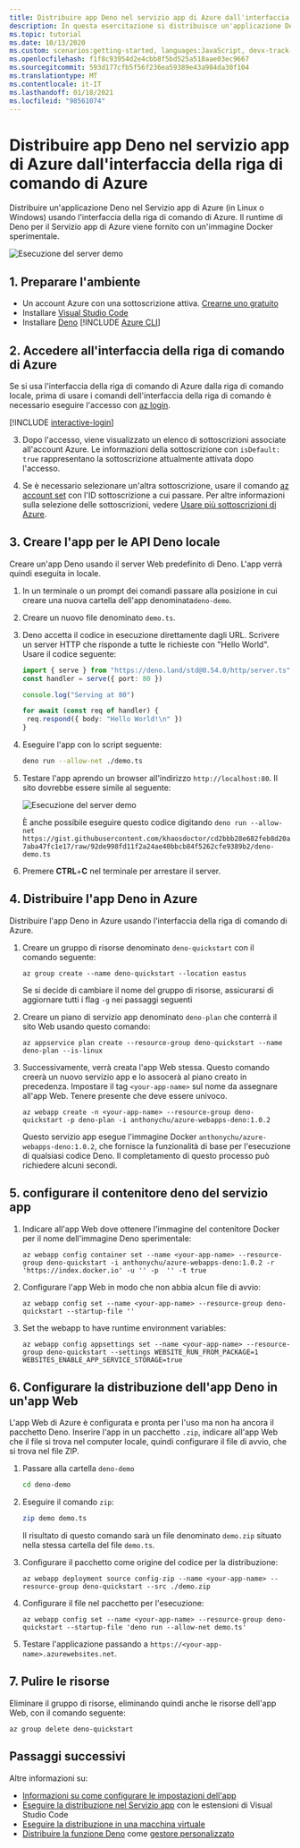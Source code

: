 ```yaml
---
title: Distribuire app Deno nel servizio app di Azure dall'interfaccia della riga di comando di Azure
description: In questa esercitazione si distribuisce un'applicazione Deno nel servizio app di Azure, in Linux o in Windows, usando l'interfaccia della riga di comando di Azure.
ms.topic: tutorial
ms.date: 10/13/2020
ms.custom: scenarios:getting-started, languages:JavaScript, devx-track-javascript
ms.openlocfilehash: f1f8c93954d2e4cbb8f5bd525a518aae03ec9667
ms.sourcegitcommit: 593d177cfb5f56f236ea59389e43a984da30f104
ms.translationtype: MT
ms.contentlocale: it-IT
ms.lasthandoff: 01/18/2021
ms.locfileid: "98561074"
---
```

# <a name="deploy-deno-apps-to-azure-app-service-from-the-azure-cli"></a>Distribuire app Deno nel servizio app di Azure dall'interfaccia della riga di comando di Azure

Distribuire un'applicazione Deno nel Servizio app di Azure (in Linux o Windows) usando l'interfaccia della riga di comando di Azure. Il runtime di Deno per il Servizio app di Azure viene fornito con un'immagine Docker sperimentale. 

![Esecuzione del server demo](../media/deploy-azure/deno-hello-world.png)

## <a name="1-prepare-your-environment"></a>1. Preparare l'ambiente

- Un account Azure con una sottoscrizione attiva. [Crearne uno gratuito](https://azure.microsoft.com/free/?utm_source=campaign&utm_campaign=vscode-tutorial-appservice-deno&mktingSource=vscode-tutorial-appservice-deno)
- Installare [Visual Studio Code](https://code.visualstudio.com/)
- Installare [Deno](https://deno.land/#installation)
[!INCLUDE [Azure CLI](../../includes/azure-cli-prepare-your-environment-no-header.md)]


## <a name="2-sign-in-to-azure-cli"></a>2. Accedere all'interfaccia della riga di comando di Azure

Se si usa l'interfaccia della riga di comando di Azure dalla riga di comando locale, prima di usare i comandi dell'interfaccia della riga di comando è necessario eseguire l'accesso con [az login](/cli/azure/reference-index#az-login).

[!INCLUDE [interactive-login](../../azure-cli/includes/interactive-login.md)]

3. Dopo l'accesso, viene visualizzato un elenco di sottoscrizioni associate all'account Azure. Le informazioni della sottoscrizione con `isDefault: true` rappresentano la sottoscrizione attualmente attivata dopo l'accesso. 

4. Se è necessario selezionare un'altra sottoscrizione, usare il comando [az account set](/cli/azure/account#az-account-set) con l'ID sottoscrizione a cui passare. Per altre informazioni sulla selezione delle sottoscrizioni, vedere [Usare più sottoscrizioni di Azure](/cli/azure/manage-azure-subscriptions-azure-cli).

## <a name="3-create-local-deno-api-app"></a>3. Creare l'app per le API Deno locale

Creare un'app Deno usando il server Web predefinito di Deno. L'app verrà quindi eseguita in locale.

1. In un terminale o un prompt dei comandi passare alla posizione in cui creare una nuova cartella dell'app denominata`deno-demo`.

1. Creare un nuovo file denominato `demo.ts`.
1. Deno accetta il codice in esecuzione direttamente dagli URL. Scrivere un server HTTP che risponde a tutte le richieste con "Hello World". Usare il codice seguente:

    ```typescript
    import { serve } from "https://deno.land/std@0.54.0/http/server.ts"
    const handler = serve({ port: 80 })

    console.log("Serving at 80")

    for await (const req of handler) {
     req.respond({ body: "Hello World!\n" })
    }
    ```

1. Eseguire l'app con lo script seguente:

    ```bash
    deno run --allow-net ./demo.ts
    ```

1. Testare l'app aprendo un browser all'indirizzo `http://localhost:80`. Il sito dovrebbe essere simile al seguente:

    ![Esecuzione del server demo](../media/deploy-azure/deno-hello-world.png)

    È anche possibile eseguire questo codice digitando `deno run --allow-net https://gist.githubusercontent.com/khaosdoctor/cd2bbb28e682feb8d20a7aba47fc1e17/raw/92de998fd11f2a24ae40bbcb84f5262cfe9389b2/deno-demo.ts`

1. Premere **CTRL**+**C** nel terminale per arrestare il server.

## <a name="4-deploy-deno-app-to-azure"></a>4. Distribuire l'app Deno in Azure

Distribuire l'app Deno in Azure usando l'interfaccia della riga di comando di Azure.

1. Creare un gruppo di risorse denominato `deno-quickstart` con il comando seguente:

    ```azurecli
    az group create --name deno-quickstart --location eastus
    ```

    Se si decide di cambiare il nome del gruppo di risorse, assicurarsi di aggiornare tutti i flag `-g` nei passaggi seguenti

1. Creare un piano di servizio app denominato `deno-plan` che conterrà il sito Web usando questo comando:

    ```azurecli
    az appservice plan create --resource-group deno-quickstart --name deno-plan --is-linux
    ```

1. Successivamente, verrà creata l'app Web stessa. Questo comando creerà un nuovo servizio app e lo assocerà al piano creato in precedenza. Impostare il tag `<your-app-name>` sul nome da assegnare all'app Web. Tenere presente che deve essere univoco.

    ```azurecli
    az webapp create -n <your-app-name> --resource-group deno-quickstart -p deno-plan -i anthonychu/azure-webapps-deno:1.0.2
    ```

    Questo servizio app esegue l'immagine Docker `anthonychu/azure-webapps-deno:1.0.2`, che fornisce la funzionalità di base per l'esecuzione di qualsiasi codice Deno. Il completamento di questo processo può richiedere alcuni secondi.

## <a name="5-configure-app-service-deno-container"></a>5. configurare il contenitore deno del servizio app

1. Indicare all'app Web dove ottenere l'immagine del contenitore Docker per il nome dell'immagine Deno sperimentale:

    ```azurecli
    az webapp config container set --name <your-app-name> --resource-group deno-quickstart -i anthonychu/azure-webapps-deno:1.0.2 -r 'https://index.docker.io' -u '' -p  '' -t true
    ```

1. Configurare l'app Web in modo che non abbia alcun file di avvio:

    ```azurecli
    az webapp config set --name <your-app-name> --resource-group deno-quickstart --startup-file ''

1. Set the webapp to have runtime environment variables:

    ```azurecli
    az webapp config appsettings set --name <your-app-name> --resource-group deno-quickstart --settings WEBSITE_RUN_FROM_PACKAGE=1 WEBSITES_ENABLE_APP_SERVICE_STORAGE=true
    ```

## <a name="6-configure-deno-app-deployment-to-web-app"></a>6. Configurare la distribuzione dell'app Deno in un'app Web 

L'app Web di Azure è configurata e pronta per l'uso ma non ha ancora il pacchetto Deno. Inserire l'app in un pacchetto `.zip`, indicare all'app Web che il file si trova nel computer locale, quindi configurare il file di avvio, che si trova nel file ZIP. 

1. Passare alla cartella `deno-demo`

    ```bash
    cd deno-demo
    ```

1. Eseguire il comando `zip`:

    ```bash
    zip demo demo.ts
    ```

    Il risultato di questo comando sarà un file denominato `demo.zip` situato nella stessa cartella del file `demo.ts`.

1. Configurare il pacchetto come origine del codice per la distribuzione:

    ```azurecli
    az webapp deployment source config-zip --name <your-app-name> --resource-group deno-quickstart --src ./demo.zip
    ```

1. Configurare il file nel pacchetto per l'esecuzione:

    ```azurecli
    az webapp config set --name <your-app-name> --resource-group deno-quickstart --startup-file 'deno run --allow-net demo.ts'
    ```

1. Testare l'applicazione passando a `https://<your-app-name>.azurewebsites.net`. 

## <a name="7-clean-up-resources"></a>7. Pulire le risorse

Eliminare il gruppo di risorse, eliminando quindi anche le risorse dell'app Web, con il comando seguente:

```azurecli
az group delete deno-quickstart
```

## <a name="next-steps"></a>Passaggi successivi

Altre informazioni su:
* [Informazioni su come configurare le impostazioni dell'app](../how-to/configure-web-app-settings.md)
* [Eseguire la distribuzione nel Servizio app](./deploy-nodejs-azure-app-service-with-visual-studio-code.md) con le estensioni di Visual Studio Code
* [Eseguire la distribuzione in una macchina virtuale](./nodejs-virtual-machine-vm/introduction.md)
* [Distribuire la funzione Deno](https://github.com/anthonychu/azure-functions-deno-worker) come [gestore personalizzato](/azure/azure-functions/functions-custom-handlers)